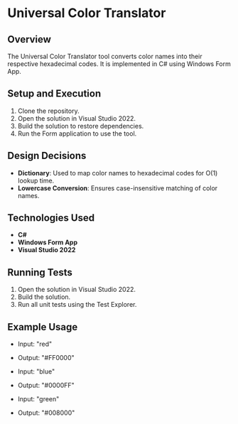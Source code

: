 # Universal Color Translator

## Overview
The Universal Color Translator tool converts color names into their respective hexadecimal codes. It is implemented in C# using Windows Form App.

## Setup and Execution
1. Clone the repository.
2. Open the solution in Visual Studio 2022.
3. Build the solution to restore dependencies.
4. Run the Form application to use the tool.

## Design Decisions
- **Dictionary**: Used to map color names to hexadecimal codes for O(1) lookup time.
- **Lowercase Conversion**: Ensures case-insensitive matching of color names.

## Technologies Used
- **C#**
- **Windows Form App**
- **Visual Studio 2022**

## Running Tests
1. Open the solution in Visual Studio 2022.
2. Build the solution.
3. Run all unit tests using the Test Explorer.

## Example Usage
- Input: "red"
- Output: "#FF0000"

- Input: "blue"
- Output: "#0000FF"

- Input: "green"
- Output: "#008000"

